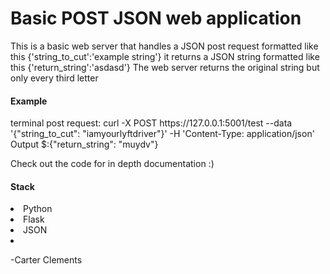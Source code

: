 <h1> Basic POST JSON web application</h1>
<txt>This is a basic web server that handles a JSON post request formatted like this {'string_to_cut':'example string'}
it returns a JSON string formatted like this {'return_string':'asdasd'}
The web server returns the original string but only every third letter</txt>

<h4>Example</h4>
terminal post request: curl -X POST https://127.0.0.1:5001/test --data '{"string_to_cut": "iamyourlyftdriver"}' -H 'Content-Type: application/json'
Output $:{"return_string": "muydv"}


Check out the code for in depth documentation :)

<h4>Stack</h4>
<li>Python</li>
<li>Flask</li>
<li>JSON<li>

-Carter Clements
